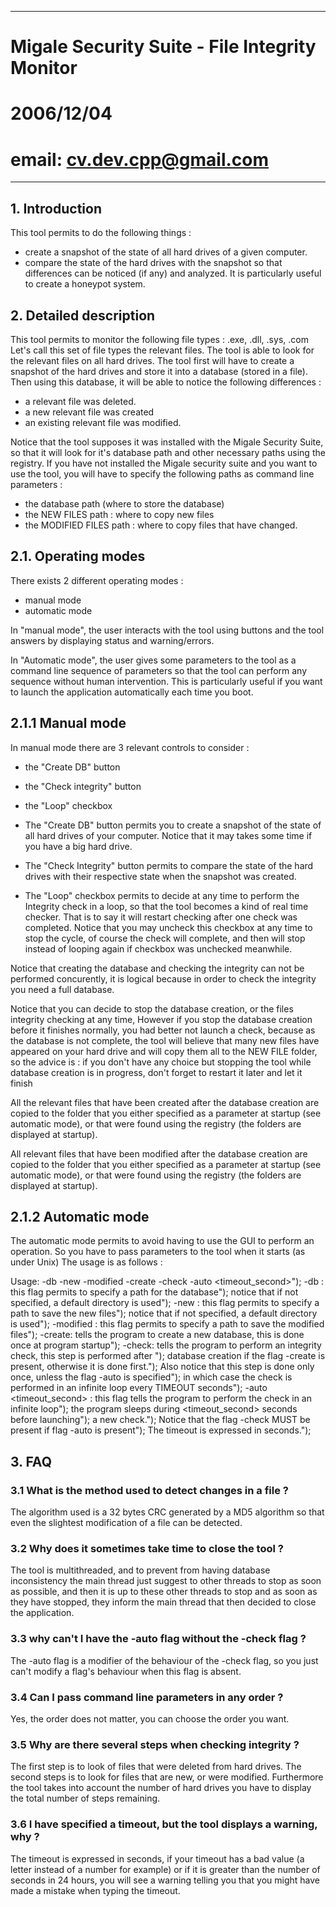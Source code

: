 ____
# Migale Security Suite - File Integrity Monitor
# 2006/12/04
# email: cv.dev.cpp@gmail.com
____

## __1. Introduction__

This tool permits to do the following things :
- create a snapshot of the state of all hard drives of a given computer.
- compare the state of the hard drives with the snapshot so that 
  differences can be noticed (if any) and analyzed.
It is particularly useful to create a honeypot system.

## __2. Detailed description__

This tool permits to monitor the following file types :
.exe, .dll, .sys, .com
Let's call this set of file types the relevant files.
The tool is able to look for the relevant files on all hard drives.
The tool first will have to create a snapshot of the hard drives and
store it into a database (stored in a file).
Then using this database, it will be able to notice 
the following differences :
- a relevant file was deleted.
- a new relevant file was created
- an existing relevant file was modified.

Notice that the tool supposes it was installed with the Migale Security
Suite, so that it will look for it's database path and other necessary 
paths using the registry.
If you have not installed the Migale security suite and you want to use
the tool, you will have to specify the following paths as command line
parameters :
- the database path (where to store the database)
- the NEW FILES path : where to copy new files
- the MODIFIED FILES path : where to copy files that have changed.

## __2.1. Operating modes__

There exists 2 different operating modes :
- manual mode
- automatic mode

In "manual mode", the user interacts with the tool using buttons and the 
tool answers by displaying status and warning/errors.

In "Automatic mode", the user gives some parameters to the tool as a
command line sequence of parameters so that the tool can perform any
sequence without human intervention. This is particularly useful if
you want to launch the application automatically each time you boot.

## __2.1.1 Manual mode__

In manual mode there are 3 relevant controls to consider :
- the "Create DB" button
- the "Check integrity" button
- the "Loop" checkbox

- The "Create DB" button permits you to create a snapshot of the state 
  of all hard drives of your computer. Notice that it may takes some time
  if you have a big hard drive.

- The "Check Integrity" button permits to compare the state of the hard
  drives with their respective state when the snapshot was created.

- The "Loop" checkbox permits to decide at any time to perform the 
  Integrity check in a loop, so that the tool becomes a kind of real
  time checker. That is to say it will restart checking after one
  check was completed. Notice that you may uncheck this checkbox at
  any time to stop the cycle, of course the check will complete, and then
  will stop instead of looping again if checkbox was unchecked meanwhile.

Notice that creating the database and checking the integrity can not
be performed concurently, it is logical because in order to check the
integrity you need a full database.

Notice that you can decide to stop the database creation, or the files
integrity checking at any time, However if you stop the database creation
before it finishes normally, you had better not launch a check, because
as the database is not complete, the tool will believe that many new files 
have appeared on your hard drive and will copy them all to the NEW FILE
folder, so the advice is : if you don't have any choice but stopping the
tool while database creation is in progress, don't forget to restart it 
later and let it finish

All the relevant files that have been created after the database creation
are copied to the folder that you either specified as a parameter at
startup (see automatic mode), or that were found using the registry
(the folders are displayed at startup).

All relevant files that have been modified after the database creation
are copied to the folder that you either specified as a parameter at
startup (see automatic mode), or that were found using the registry
(the folders are displayed at startup).


## __2.1.2 Automatic mode__

The automatic mode permits to avoid having to use the GUI to perform
an operation.
So you have to pass parameters to the tool when it starts (as under Unix)
The usage is as follows :

Usage: -db <path> -new <path> -modified <path> -create -check -auto <timeout_second>");
-db <path> : this flag permits to specify a path for the database");
             notice that if not specified, a default directory is used");
-new <path> : this flag permits to specify a path to save the new files");
              notice that if not specified, a default directory is used");
-modified <path>: this flag permits to specify a path to save the modified files");
-create: tells the program to create a new database, this is done once at program startup");
-check: tells the program to perform an integrity check, this step is performed after ");
        database creation if the flag -create is present, otherwise it is done first.");
        Also notice that this step is done only once, unless the flag -auto is specified");
		  in which case the check is performed in an infinite loop every TIMEOUT seconds");
-auto <timeout_second> : this flag tells the program to perform the check in an infinite loop");
                         the program sleeps during <timeout_second> seconds before launching");
                         a new check.");
                         Notice that the flag -check MUST be present if flag -auto is present");
                         The timeout is expressed in seconds.");


## __3. FAQ__

### __3.1 What is the method used to detect changes in a file ?__

The algorithm used is a 32 bytes CRC generated by a MD5 algorithm so that
even the slightest modification of a file can be detected.

### __3.2 Why does it sometimes take time to close the tool ?__

The tool is multithreaded, and to prevent from having database 
inconsistency the main thread just suggest to other threads to stop
as soon as possible, and then it is up to these other threads to stop
and as soon as they have stopped, they inform the main thread that then
decided to close the application.

### __3.3 why can't I have the -auto flag without the -check flag ?__

The -auto flag is a modifier of the behaviour of the -check flag, so 
you just can't modify a flag's behaviour when this flag is absent.

### __3.4 Can I pass command line parameters in any order ?__

Yes, the order does not matter, you can choose the order you want.

### __3.5 Why are there several steps when checking integrity ?__

The first step is to look of files that were deleted from hard drives.
The second steps is to look for files that are new, or were modified.
Furthermore the tool takes into account the number of hard drives you 
have to display the total number of steps remaining.

### __3.6 I have specified a timeout, but the tool displays a warning, why ?__

The timeout is expressed in seconds, if your timeout has a bad value 
(a letter instead of a number for example) or if it is greater than the
number of seconds in 24 hours, you will see a warning telling you that 
you might have made a mistake when typing the timeout.

